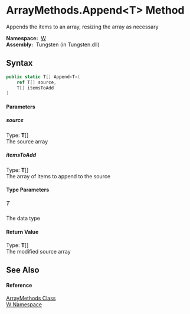 ArrayMethods.Append&lt;T> Method
================================
   Appends the items to an array, resizing the array as necessary

  **Namespace:**  [W][1]  
  **Assembly:**  Tungsten (in Tungsten.dll)

Syntax
------

```csharp
public static T[] Append<T>(
	ref T[] source,
	T[] itemsToAdd
)

```

#### Parameters

##### *source*
Type: **T**[]  
The source array

##### *itemsToAdd*
Type: **T**[]  
The array of items to append to the source

#### Type Parameters

##### *T*
The data type

#### Return Value
Type: **T**[]  
The modified source array

See Also
--------

#### Reference
[ArrayMethods Class][2]  
[W Namespace][1]  

[1]: ../README.md
[2]: README.md